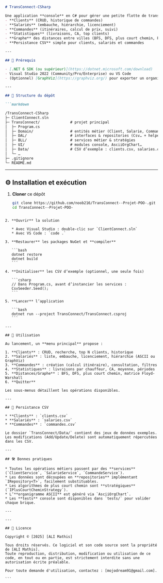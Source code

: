 ```markdown
# TransConnect-CSharp

Une application **console** en C# pour gérer une petite flotte de transport pour une entreprise fictive TransConnect:  
- **Clients** (CRUD, historique de commandes)  
- **Salariés** (embauche, hiérarchie, licenciement)  
- **Commandes** (itinéraires, calcul de prix, suivi)  
- **Statistiques** (livraisons, CA, top clients)  
- **Graphe** des distances entre villes (BFS, DFS, plus court chemin, Floyd-Warshall)  
- **Persistance CSV** simple pour clients, salariés et commandes  

---

## 🚀 Prérequis

- [.NET 6 SDK (ou supérieur)](https://dotnet.microsoft.com/download)  
- Visual Studio 2022 (Community/Pro/Enterprise) ou VS Code  
- (Optionnel) [GraphViz](https://graphviz.org/) pour exporter un organigramme en DOT  

---

## 📁 Structure du dépôt

```markdown

/TransConnect-CSharp
├─ ClientConnect.sln
├─ TransConnect/              # projet principal
│  ├─ Program.cs
│  ├─ Domain/                 # entités métier (Client, Salarie, Commande, Graphe…)
│  ├─ DAL/                    # interfaces & repositories (Csv… + helpers)
│  ├─ BLL/                    # services métier & stratégies
│  ├─ UI/                     # modules console, AsciiOrgChart…
│  ├─ Data/                   # CSV d’exemple : clients.csv, salaries.csv, commandes.csv
│  └─ …
├─ .gitignore
└─ README.md

````

---

## ⚙️ Installation et exécution

1. **Cloner** ce dépôt  
   ```bash
   git clone https://github.com/noob216/TransConnect--Projet-POO-.git
   cd TransConnect--Projet-POO-
````

2. **Ouvrir** la solution

   * Avec Visual Studio : double-clic sur `ClientConnect.sln`
   * Avec VS Code : `code .`

3. **Restaurer** les packages NuGet et **compiler**

   ```bash
   dotnet restore
   dotnet build
   ```

4. **Initialiser** les CSV d’exemple (optionnel, une seule fois)

   ```csharp
   // Dans Program.cs, avant d’instancier les services :
   CsvSeeder.Seed();
   ```

5. **Lancer** l’application

   ```bash
   dotnet run --project TransConnect/TransConnect.csproj
   ```

---

## 🔧 Utilisation

Au lancement, un **menu principal** propose :

1. **Clients** : CRUD, recherche, top N clients, historique
2. **Salariés** : liste, embauche, licenciement, hiérarchie (ASCII ou GraphViz)
3. **Commandes** : création (calcul itinéraire), consultation, filtres
4. **Statistiques** : livraisons par chauffeur, CA, moyenne, périodes
5. **Distances/Graphe** : BFS, DFS, plus court chemin, matrice Floyd-Warshall
6. **Quitter**

Les sous-menus détaillent les opérations disponibles.

---

## 📂 Persistance CSV

* **Clients** : `clients.csv`
* **Salariés** : `salaries.csv`
* **Commandes** : `commandes.csv`

Le dossier `TransConnect/Data/` contient des jeux de données exemples. Les modifications (Add/Update/Delete) sont automatiquement répercutées dans les CSV.

---

## 🛠️ Bonnes pratiques

* Toutes les opérations métiers passent par des **services** (`ClientService`, `SalarieService`, `CommandeService`).
* Les données sont découpées en **repositories** implémentant `IRepository<T>`, facilement substituables.
* Les algorithmes de plus court chemin sont **stratégiques** (`IPlusCourtCheminStrategy`).
* L’**organigramme ASCII** est généré via `AsciiOrgChart`.
* Les **tests** console sont disponibles dans `tests/` pour valider chaque brique.

---

---

## 📄 Licence

Copyright © [2025] [ALI Mathis]

Tous droits réservés. Ce logiciel et son code source sont la propriété de [ALI Mathis]. 
Toute reproduction, distribution, modification ou utilisation de ce code, en tout ou en partie, est strictement interdite sans une autorisation écrite préalable.

Pour toute demande d'utilisation, contactez : [mojodream91@gmail.com].

```
